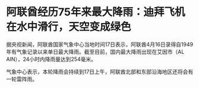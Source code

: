 # 阿联酋经历75年来最大降雨：迪拜飞机在水中滑行，天空变成绿色

据央视新闻，阿联酋国家气象中心当地时间17日表示，阿联酋4月16日录得自1949年有气象记录以来单日最大降雨。截至目前，国内最大降雨出现在艾因市（AL
AIN），24小时内降雨量达到254毫米。

气象中心表示，本轮降雨会持续到17日上午，阿联酋北部和东部沿海地区还将会有一轮雷阵雨。


